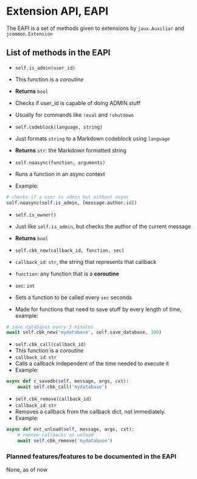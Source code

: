 Extension API, EAPI
=======

The EAPI is a set of methods given to extensions by `jaux.Auxiliar` and `jcommon.Extension`

## List of methods in the EAPI

 * `self.is_admin(user_id)`
  * This function is a *coroutine*
  * **Returns** `bool`
  * Checks if user_id is capable of doing ADMIN stuff
  * Usually for commands like `!eval` and `!shutdown`

 * `self.codeblock(language, string)`
  * Just formats `string` to a Markdown codeblock using `language`
  * **Returns** `str`: the Markdown formatted string

 * `self.noasync(function, arguments)`
  * Runs a function in an async context
  * Example:
  ```python
  # checks if a user is admin but without async
  self.noasync(self.is_admin, [message.author.id])
  ```

 * `self.is_owner()`
  * Just like `self.is_admin`, but checks the author of the current message
  * **Returns** `bool`

 * `self.cbk_new(callback_id, function, sec)`
  * `callback_id`: `str`, the string that represents that callback
  * `function`: any function that is a **coroutine**
  * `sec`: `int`
  * Sets a function to be called every `sec` seconds
  * Made for functions that need to save stuff by every length of time, example:
  ```python
  # save databases every 5 minutes
  await self.cbk_new('mydatabase', self.save_database, 300)
  ```

 * `self.cbk_call(callback_id)`
  * This function is a *coroutine*
  * `callback_id`: `str`
  * Calls a callback independent of the time needed to execute it
  * Example:
  ```python
  async def c_savedb(self, message, args, cxt):
      await self.cbk_call('mydatabase')
  ```

 * `self.cbk_remove(callback_id)`
  * `callback_id`: `str`
  * Removes a callback from the callback dict, not immediately.
  * Example:
  ```python
  async def ext_unload(self, message, args, cxt):
      # remove callbacks on unload
      await self.cbk_remove('mydatabase')
  ```

### Planned features/features to be documented in the EAPI

None, as of now

